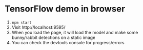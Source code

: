 # TensorFlow demo in browser

1.  `npm start`
1.  Visit http://localhost:9595/
1.  When you load the page, it will load the model and make some bunny/rabbit detections on a static image
1.  You can check the devtools console for progress/errors
